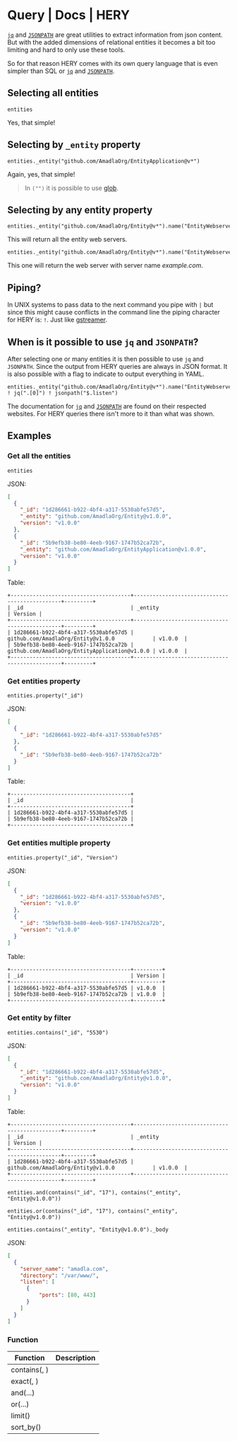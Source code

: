 # Query | Docs | HERY
[`jq`](https://jqlang.github.io/jq/) and [`JSONPATH`](https://jsonpath.com/) are great utilities to extract information from json content. But with the added
dimensions of relational entities it becomes a bit too limiting and hard to only use these tools.

So for that reason HERY comes with its own query language that is even simpler than SQL or [`jq`](https://jqlang.github.io/jq/) and [`JSONPATH`](https://jsonpath.com/).

## Selecting all entities
```heryquery
entities
```
Yes, that simple!

## Selecting by `_entity` property
```heryquery
entities._entity("github.com/AmadlaOrg/EntityApplication@v*")
```

Again, yes, that simple!

> In `("")` it is possible to use [glob](https://en.wikipedia.org/wiki/Glob_(programming)).

## Selecting by any entity property
```heryquery
entities._entity("github.com/AmadlaOrg/Entity@v*").name("EntityWebserver")
```
This will return all the entity web servers.

```heryquery
entities._entity("github.com/AmadlaOrg/Entity@v*").name("EntityWebserver").server_name("example.com")
```
This one will return the web server with server name *example.com*.

## Piping?
In UNIX systems to pass data to the next command you pipe with `|` but since this might cause conflicts in the command line
the piping character for HERY is: `!`. Just like [gstreamer](https://gstreamer.freedesktop.org/).

## When is it possible to use `jq` and `JSONPATH`?
After selecting one or many entities it is then possible to use `jq` and `JSONPATH`. Since the output from HERY queries
are always in JSON format. It is also possible with a flag to indicate to output everything in YAML.

```heryquery
entities._entity("github.com/AmadlaOrg/Entity@v*").name("EntityWebserver") ! jq(".[0]") ! jsonpath("$.listen")
```

The documentation for [`jq`](https://jqlang.github.io/jq/) and [`JSONPATH`](https://jsonpath.com/) are found on their
respected websites. For HERY queries there isn't more to it than what was shown.

## Examples
### Get all the entities
```eql
entities
```

JSON:
```json
[
  {
    "_id": "1d286661-b922-4bf4-a317-5530abfe57d5",
    "_entity": "github.com/AmadlaOrg/Entity@v1.0.0",
    "version": "v1.0.0"
  },
  {
    "_id": "5b9efb38-be80-4eeb-9167-1747b52ca72b",
    "_entity": "github.com/AmadlaOrg/EntityApplication@v1.0.0",
    "version": "v1.0.0"
  }
]
```

Table:
```
+--------------------------------------+-----------------------------------------------+---------+
| _id                                  | _entity                                       | Version |
+--------------------------------------+-----------------------------------------------+---------+
| 1d286661-b922-4bf4-a317-5530abfe57d5 | github.com/AmadlaOrg/Entity@v1.0.0            | v1.0.0  |
| 5b9efb38-be80-4eeb-9167-1747b52ca72b | github.com/AmadlaOrg/EntityApplication@v1.0.0 | v1.0.0  |
+--------------------------------------+-----------------------------------------------+---------+
```

### Get entities property
```eql
entities.property("_id")
```

JSON:
```json
[
  {
    "_id": "1d286661-b922-4bf4-a317-5530abfe57d5"
  },
  {
    "_id": "5b9efb38-be80-4eeb-9167-1747b52ca72b"
  }
]
```

Table:
```
+--------------------------------------+
| _id                                  |
+--------------------------------------+
| 1d286661-b922-4bf4-a317-5530abfe57d5 |
| 5b9efb38-be80-4eeb-9167-1747b52ca72b |
+--------------------------------------+
```

### Get entities multiple property
```eql
entities.property("_id", "Version")
```

JSON:
```json
[
  {
    "_id": "1d286661-b922-4bf4-a317-5530abfe57d5",
    "version": "v1.0.0"
  },
  {
    "_id": "5b9efb38-be80-4eeb-9167-1747b52ca72b",
    "version": "v1.0.0"
  }
]
```

Table:
```
+--------------------------------------+---------+
| _id                                  | Version |
+--------------------------------------+---------+
| 1d286661-b922-4bf4-a317-5530abfe57d5 | v1.0.0  |
| 5b9efb38-be80-4eeb-9167-1747b52ca72b | v1.0.0  |
+--------------------------------------+---------+
```

### Get entity by filter
```eql
entities.contains("_id", "5530")
```

JSON:
```json
[
  {
    "_id": "1d286661-b922-4bf4-a317-5530abfe57d5",
    "_entity": "github.com/AmadlaOrg/Entity@v1.0.0",
    "version": "v1.0.0"
  }
]
```

Table:
```
+--------------------------------------+-----------------------------------------------+---------+
| _id                                  | _entity                                       | Version |
+--------------------------------------+-----------------------------------------------+---------+
| 1d286661-b922-4bf4-a317-5530abfe57d5 | github.com/AmadlaOrg/Entity@v1.0.0            | v1.0.0  |
+--------------------------------------+-----------------------------------------------+---------+
```

```eql
entities.and(contains("_id", "17"), contains("_entity", "Entity@v1.0.0"))
```

```eql
entities.or(contains("_id", "17"), contains("_entity", "Entity@v1.0.0"))
```

```eql
entities.contains("_entity", "Entity@v1.0.0")._body
```

JSON:

```json
[
  {
    "server_name": "amadla.com",
    "directory": "/var/www/",
    "listen": [
      {
          "ports": [80, 443]
      }
    ]
  }
]
```


### Function

| Function                                 | Description |
|------------------------------------------|-------------|
| contains(<property name>, <filter with>) |             |
| exact(<property name>, <filter with>)    |             |
| and(<functions>...)                      |             |
| or(<functions>...)                       |             |
| limit()                                  |             |
| sort_by()                                |             |

